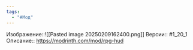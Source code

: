 ```yaml
---
tags:
  - "#Мод"
---
```

Изображение::![[Pasted image 20250209162400.png]]
Версии:: #1_20_1
Описание:: https://modrinth.com/mod/rpg-hud